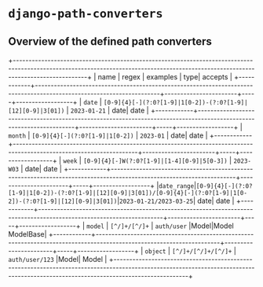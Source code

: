 # `django-path-converters`

## Overview of the defined path converters

<!-- path converters -->
+-----------------------------------------------------------------------------------------------------------------------------------------------------------------------------------+
|    name    |                                                        regex                                                        |        examples       | type|      accepts     |
+------------+---------------------------------------------------------------------------------------------------------------------+-----------------------+-----+------------------+
|   `date`   |                             `[0-9]{4}[-](?:0?[1-9]|1[0-2])-(?:0?[1-9]|[12][0-9]|3[01])`                             |      `2023-01-21`     | date|       date       |
+------------+---------------------------------------------------------------------------------------------------------------------+-----------------------+-----+------------------+
|   `month`  |                                           `[0-9]{4}[-](?:0?[1-9]|1[0-2])`                                           |       `2023-01`       | date|       date       |
+------------+---------------------------------------------------------------------------------------------------------------------+-----------------------+-----+------------------+
|   `week`   |                                     `[0-9]{4}[-]W(?:0?[1-9]|[1-4][0-9]|5[0-3])`                                     |       `2023-W03`      | date|       date       |
+------------+---------------------------------------------------------------------------------------------------------------------+-----------------------+-----+------------------+
|`date_range`|`[0-9]{4}[-](?:0?[1-9]|1[0-2])-(?:0?[1-9]|[12][0-9]|3[01])/[0-9]{4}[-](?:0?[1-9]|1[0-2])-(?:0?[1-9]|[12][0-9]|3[01])`|`2023-01-21/2023-03-25`| date|       date       |
+------------+---------------------------------------------------------------------------------------------------------------------+-----------------------+-----+------------------+
|   `model`  |                                                    `[^/]+/[^/]+`                                                    |      `auth/user`      |Model|Model<br>ModelBase|
+------------+---------------------------------------------------------------------------------------------------------------------+-----------------------+-----+------------------+
|  `object`  |                                                 `[^/]+/[^/]+/[^/]+`                                                 |    `auth/user/123`    |Model|       Model      |
+-----------------------------------------------------------------------------------------------------------------------------------------------------------------------------------+
<!-- end path converters -->
